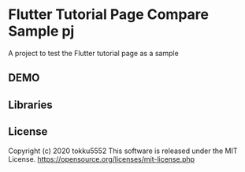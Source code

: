 # Flutter Tutorial Page Compare Sample pj

A project to test the Flutter tutorial page as a sample

## DEMO

## Libraries


## License
Copyright (c) 2020 tokku5552
This software is released under the MIT License.
https://opensource.org/licenses/mit-license.php


